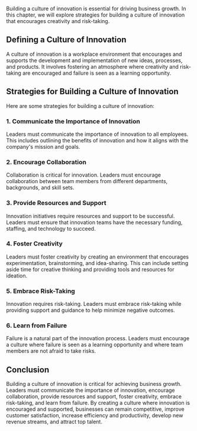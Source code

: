 
Building a culture of innovation is essential for driving business growth. In this chapter, we will explore strategies for building a culture of innovation that encourages creativity and risk-taking.

Defining a Culture of Innovation
--------------------------------

A culture of innovation is a workplace environment that encourages and supports the development and implementation of new ideas, processes, and products. It involves fostering an atmosphere where creativity and risk-taking are encouraged and failure is seen as a learning opportunity.

Strategies for Building a Culture of Innovation
-----------------------------------------------

Here are some strategies for building a culture of innovation:

### 1. Communicate the Importance of Innovation

Leaders must communicate the importance of innovation to all employees. This includes outlining the benefits of innovation and how it aligns with the company's mission and goals.

### 2. Encourage Collaboration

Collaboration is critical for innovation. Leaders must encourage collaboration between team members from different departments, backgrounds, and skill sets.

### 3. Provide Resources and Support

Innovation initiatives require resources and support to be successful. Leaders must ensure that innovation teams have the necessary funding, staffing, and technology to succeed.

### 4. Foster Creativity

Leaders must foster creativity by creating an environment that encourages experimentation, brainstorming, and idea-sharing. This can include setting aside time for creative thinking and providing tools and resources for ideation.

### 5. Embrace Risk-Taking

Innovation requires risk-taking. Leaders must embrace risk-taking while providing support and guidance to help minimize negative outcomes.

### 6. Learn from Failure

Failure is a natural part of the innovation process. Leaders must encourage a culture where failure is seen as a learning opportunity and where team members are not afraid to take risks.

Conclusion
----------

Building a culture of innovation is critical for achieving business growth. Leaders must communicate the importance of innovation, encourage collaboration, provide resources and support, foster creativity, embrace risk-taking, and learn from failure. By creating a culture where innovation is encouraged and supported, businesses can remain competitive, improve customer satisfaction, increase efficiency and productivity, develop new revenue streams, and attract top talent.
